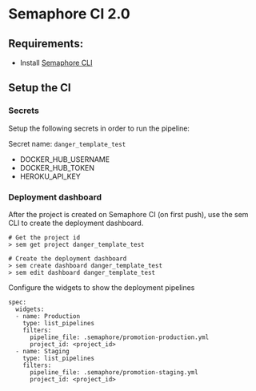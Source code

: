 # Semaphore CI 2.0

## Requirements:

- Install [Semaphore CLI](https://docs.semaphoreci.com/reference/sem-command-line-tool/)

## Setup the CI

### Secrets

Setup the following secrets in order to run the pipeline:

Secret name: `danger_template_test`

- DOCKER_HUB_USERNAME
- DOCKER_HUB_TOKEN
- HEROKU_API_KEY

### Deployment dashboard

After the project is created on Semaphore CI (on first push),
use the sem CLI to create the deployment dashboard.

```
# Get the project id
> sem get project danger_template_test

# Create the deployment dashboard
> sem create dashboard danger_template_test
> sem edit dashboard danger_template_test
```

Configure the widgets to show the deployment pipelines

```
spec:
  widgets:
  - name: Production
    type: list_pipelines
    filters:
      pipeline_file: .semaphore/promotion-production.yml
      project_id: <project_id>
  - name: Staging
    type: list_pipelines
    filters:
      pipeline_file: .semaphore/promotion-staging.yml
      project_id: <project_id>
```
